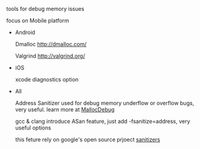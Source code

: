 
tools for debug memory issues

focus on Mobile platform

- Android

    Dmalloc  http://dmalloc.com/

    Valgrind http://valgrind.org/
    

- iOS

    xcode diagnostics option  

- All

    Address Sanitizer used for debug memory underflow or overflow bugs, very useful. learn more at [MallocDebug](https://developer.apple.com/library/content/documentation/Performance/Conceptual/ManagingMemory/Articles/MallocDebug.html#//apple_ref/doc/uid/20001884-CJBJFIDD)


    gcc & clang introduce ASan feature, just add -fsanitize=address, very useful options

    this feture rely on google's open source prjoect  [sanitizers](https://github.com/google/sanitizers)



    













